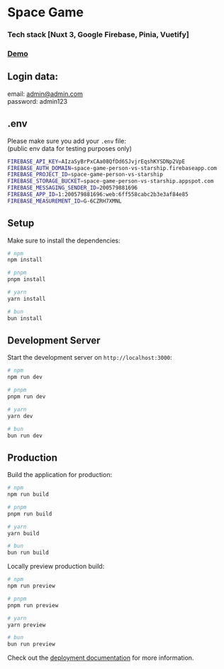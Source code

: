 # Space Game

### Tech stack [Nuxt 3, Google Firebase, Pinia, Vuetify]
### [Demo](https://space-game-person-vs-starship.web.app)

## Login data:

email: admin@admin.com </br>
password: admin123

## .env

Please make sure you add your `.env` file: </br>
(public env data for testing purposes only)

```bash
FIREBASE_API_KEY=AIzaSyBrPxCAa08QfDd6SJvjrEqshKYSDNp2VpE
FIREBASE_AUTH_DOMAIN=space-game-person-vs-starship.firebaseapp.com
FIREBASE_PROJECT_ID=space-game-person-vs-starship
FIREBASE_STORAGE_BUCKET=space-game-person-vs-starship.appspot.com
FIREBASE_MESSAGING_SENDER_ID=200579881696
FIREBASE_APP_ID=1:200579881696:web:6ff558cabc2b3e3af84e85
FIREBASE_MEASUREMENT_ID=G-6CZRH7XMNL
```

## Setup

Make sure to install the dependencies:

```bash
# npm
npm install

# pnpm
pnpm install

# yarn
yarn install

# bun
bun install
```

## Development Server

Start the development server on `http://localhost:3000`:

```bash
# npm
npm run dev

# pnpm
pnpm run dev

# yarn
yarn dev

# bun
bun run dev
```

## Production

Build the application for production:

```bash
# npm
npm run build

# pnpm
pnpm run build

# yarn
yarn build

# bun
bun run build
```

Locally preview production build:

```bash
# npm
npm run preview

# pnpm
pnpm run preview

# yarn
yarn preview

# bun
bun run preview
```

Check out the [deployment documentation](https://nuxt.com/docs/getting-started/deployment) for more information.
